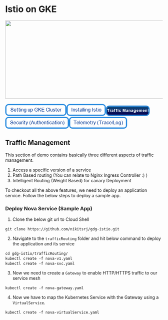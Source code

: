 # Istio on GKE

<img src="https://cdn-images-1.medium.com/max/2000/1*Z_-ulLqHoVA2jOVIEU3G5Q.png" height="250" width="1000"/>

[![Setting Up GKE Cluster](https://github.com/nikitsrj/gdg-istio/blob/master/readme/setupgke.png)](./agenda.md)[![Installing Istio](https://github.com/nikitsrj/gdg-istio/blob/master/readme/istioinstall.png)](./istio.md)[![Traffic Management](https://github.com/nikitsrj/gdg-istio/blob/master/readme/trafficenable.png)](./traffic.md)[![Security Authentication](https://github.com/nikitsrj/gdg-istio/blob/master/readme/authentication.png)](./agenda.md)[![Telemetry](https://github.com/nikitsrj/gdg-istio/blob/master/readme/telem.png)](./agenda.md)

## Traffic Management

This section of demo contains basically three different aspects of traffic management.

1. Access a specific version of a service
2. Path Based routing (You can relate to Nginx Ingress Controller :) )
3. Intelligent Routing (Weight Based) for canary Deployment

To checkout all the above features, we need to deploy an application service. Follow the below steps to deploy a sample app.

### Deploy Nova Service (Sample App)

1. Clone the below git url to Cloud Shell
```
git clone https://github.com/nikitsrj/gdg-istio.git
```

2. Navigate to the `trafficRouting` folder and hit below command to deploy the application and its service 
```
cd gdg-istio/trafficRouting/
kubectl create -f nova-v1.yaml
kubectl create -f nova-svc.yaml
```

3. Now we need to create a `Gateway` to enable HTTP/HTTPS traffic to our service mesh
```
kubectl create -f nova-gateway.yaml
```
4. Now we have to map the Kubernetes Service with the Gateway using a `VirtualService`.
```
kubectl create -f nova-virtualService.yaml
```

